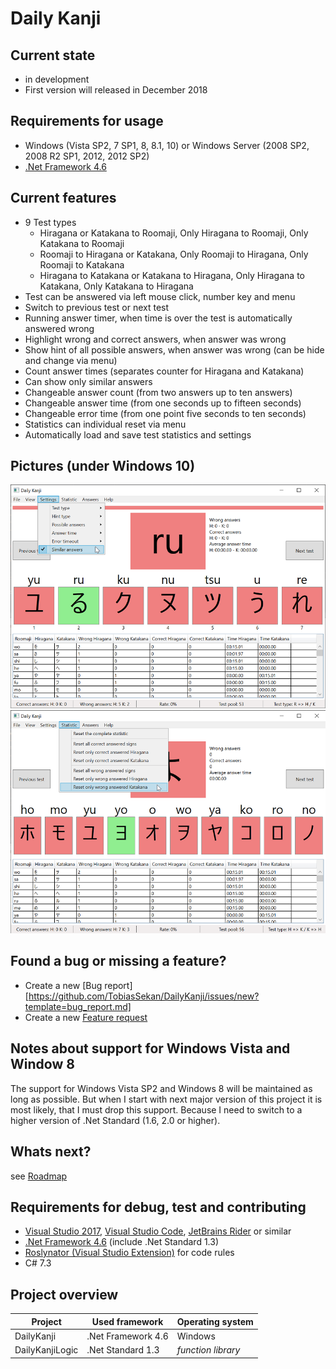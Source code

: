 # Daily Kanji

## Current state
* in development
* First version will released in December 2018

## Requirements for usage
* Windows (Vista SP2, 7 SP1, 8, 8.1, 10) or Windows Server (2008 SP2, 2008 R2 SP1, 2012, 2012 SP2)
* [.Net Framework 4.6](https://www.microsoft.com/en-US/download/details.aspx?id=48130)

## Current features
* 9 Test types
  * Hiragana or Katakana to Roomaji, Only Hiragana to Roomaji, Only Katakana to Roomaji
  * Roomaji to Hiragana or Katakana, Only Roomaji to Hiragana, Only Roomaji to Katakana
  * Hiragana to Katakana or Katakana to Hiragana, Only Hiragana to Katakana, Only Katakana to Hiragana
* Test can be answered via left mouse click, number key and menu
* Switch to previous test or next test
* Running answer timer, when time is over the test is automatically answered wrong
* Highlight wrong and correct answers, when answer was wrong 
* Show hint of all possible answers, when answer was wrong (can be hide and change via menu)
* Count answer times (separates counter for Hiragana and Katakana)
* Can show only similar answers
* Changeable answer count (from two answers up to ten answers)
* Changeable answer time (from one seconds up to fifteen seconds)
* Changeable error time (from one point five seconds to ten seconds)
* Statistics can individual reset via menu
* Automatically load and save test statistics and settings

## Pictures (under Windows 10)
![Daily Kanji 1](Documentation/Pictures/DailyKanji1.png)
![Daily Kanji 2](Documentation/Pictures/DailyKanji2.png)

## Found a bug or missing a feature?
* Create a new [Bug report][https://github.com/TobiasSekan/DailyKanji/issues/new?template=bug_report.md]
* Create a new [Feature request](https://github.com/TobiasSekan/DailyKanji/issues/new?template=feature_request.md)

## Notes about support for Windows Vista and Window 8
The support for Windows Vista SP2 and Windows 8 will be maintained as long as possible.
But when I start with next major version of this project it is most likely, that I must drop this support.
Because I need to switch to a higher version of .Net Standard (1.6, 2.0 or higher).

## Whats next?
see [Roadmap](Documentation/Roadmap.md)

## Requirements for debug, test and contributing
* [Visual Studio 2017](https://visualstudio.microsoft.com/en/downloads/), [Visual Studio Code](https://visualstudio.microsoft.com/en/downloads/), [JetBrains Rider](https://www.jetbrains.com/rider/) or similar
* [.Net Framework 4.6](https://www.microsoft.com/en-US/download/details.aspx?id=48130) (include .Net Standard 1.3)
* [Roslynator (Visual Studio Extension)](https://github.com/JosefPihrt/Roslynator) for code rules
* C# 7.3

## Project overview
| Project         | Used framework     | Operating system   |
| --------------- | ------------------ | ------------------ |
| DailyKanji      | .Net Framework 4.6 | Windows            |
| DailyKanjiLogic | .Net Standard 1.3  | *function library* |

